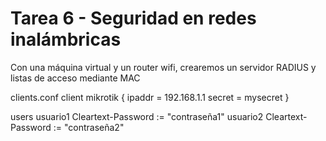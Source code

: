 # Tarea 6 - Seguridad en redes inalámbricas

Con una máquina virtual y un router wifi, crearemos un servidor RADIUS y listas de acceso mediante MAC


clients.conf
client mikrotik {
    ipaddr = 192.168.1.1
    secret = mysecret
}

users
usuario1 Cleartext-Password := "contraseña1"
usuario2 Cleartext-Password := "contraseña2"